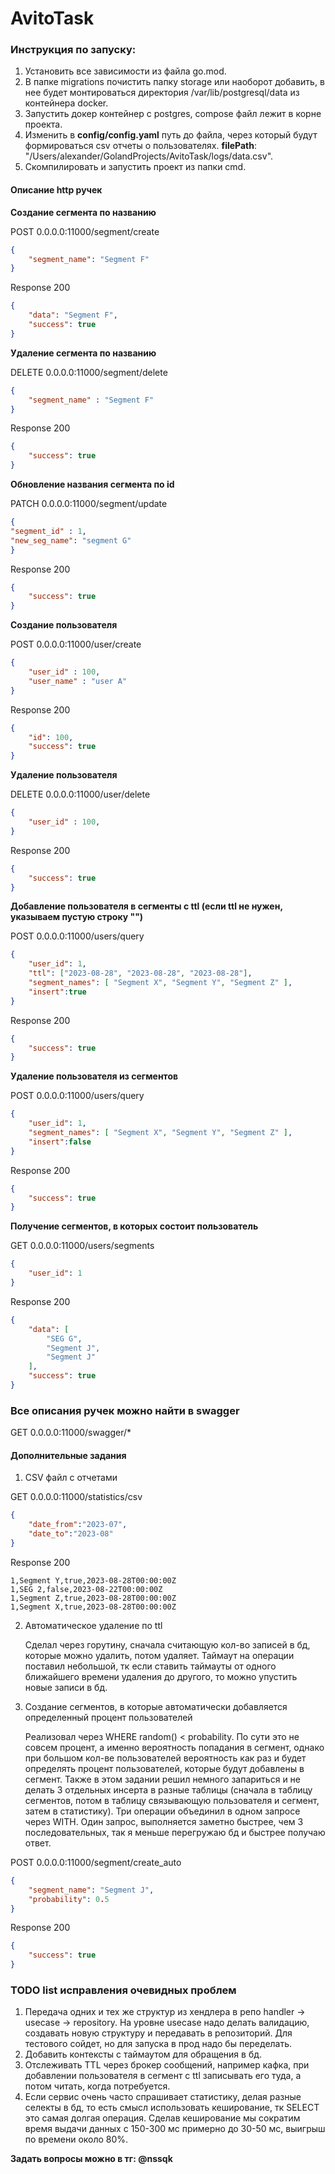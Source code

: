 # **AvitoTask**

### **Инструкция по запуску:**

1. Установить все зависимости из файла go.mod.
2. В папке migrations почистить папку storage или наоборот добавить, в нее будет монтироваться директория /var/lib/postgresql/data из контейнера docker.
3. Запустить докер контейнер с postgres, сompose файл лежит в корне проекта.
4. Изменить в **config/config.yaml** путь до файла, через который будут формироваться csv отчеты о пользователях.
**filePath**: "/Users/alexander/GolandProjects/AvitoTask/logs/data.csv".
5. Скомпилировать и запустить проект из папки cmd.

#### **Описание http ручек**

**Создание сегмента по названию**

POST 0.0.0.0:11000/segment/create
````json
{
    "segment_name": "Segment F"
}
````

Response 200
````json
{
    "data": "Segment F",
    "success": true
}
````





**Удаление сегмента по названию**

DELETE 0.0.0.0:11000/segment/delete
````json
{
    "segment_name" : "Segment F"
}
````

Response 200
````json
{
    "success": true
}
````

**Обновление названия сегмента по id**

PATCH 0.0.0.0:11000/segment/update
````json
{
"segment_id" : 1,
"new_seg_name": "segment G"
}
````

Response 200
````json
{
    "success": true
}
````

**Создание пользователя**

POST 0.0.0.0:11000/user/create
````json
{   
    "user_id" : 100,
    "user_name" : "user A"
}
````

Response 200
````json
{
    "id": 100,
    "success": true
}
````

**Удаление пользователя**

DELETE 0.0.0.0:11000/user/delete
````json
{   
    "user_id" : 100,
}
````

Response 200
````json
{
    "success": true
}
````

**Добавление пользователя в сегменты с ttl (если ttl не нужен, указываем пустую строку "")**

POST 0.0.0.0:11000/users/query

````json
{
    "user_id": 1,
    "ttl": ["2023-08-28", "2023-08-28", "2023-08-28"],
    "segment_names": [ "Segment X", "Segment Y", "Segment Z" ],
    "insert":true
}
````

Response 200
````json
{
    "success": true
}
````

**Удаление пользователя из сегментов**

POST 0.0.0.0:11000/users/query

````json
{
    "user_id": 1,
    "segment_names": [ "Segment X", "Segment Y", "Segment Z" ],
    "insert":false
}
````

Response 200
````json
{
    "success": true
}
````

**Получение сегментов, в которых состоит пользователь**

GET 0.0.0.0:11000/users/segments

````json
{
    "user_id": 1
}
````

Response 200
````json
{
    "data": [
        "SEG G",
        "Segment J",
        "Segment J"
    ],
    "success": true
}
````

### Все описания ручек можно найти в swagger

GET 0.0.0.0:11000/swagger/*



#### Дополнительные задания
1. CSV файл с отчетами  

GET 0.0.0.0:11000/statistics/csv
````json
{
    "date_from":"2023-07",
    "date_to":"2023-08"
}
````

Response 200

````csv
1,Segment Y,true,2023-08-28T00:00:00Z
1,SEG 2,false,2023-08-22T00:00:00Z
1,Segment Z,true,2023-08-28T00:00:00Z
1,Segment X,true,2023-08-28T00:00:00Z
````

2. Автоматическое удаление по ttl

   Сделал через горутину, сначала считающую кол-во записей в бд, которые можно удалить, потом удаляет. Таймаут на операции поставил небольшой, тк если ставить таймауты от одного ближайшего времени удаления до другого, то можно упустить новые записи в бд.

3. Создание сегментов, в которые автоматически добавляется определенный процент пользователей

   Реализовал через WHERE random() < probability. По сути это не совсем процент, а именно вероятность попадания в сегмент, однако при большом кол-ве пользователей вероятность как раз и будет определять процент пользователей, которые будут добавлены в сегмент. Также в этом задании решил немного запариться и не делать 3 отдельных инсерта в разные таблицы (сначала в таблицу сегментов, потом в таблицу связывающую пользователя и сегмент, затем в статистику). Три операции объединил в одном запросе через WITH. Один запрос, выполняется заметно быстрее, чем 3 последовательных, так я меньше перегружаю бд и быстрее получаю ответ.

POST 0.0.0.0:11000/segment/create_auto
````json
{
    "segment_name": "Segment J",
    "probability": 0.5
}
````

Response 200

````json
{
    "success": true
}
````




### TODO list исправления очевидных проблем
1. Передача одних и тех же структур из хендлера в репо handler -> usecase -> repository. На уровне usecase надо делать валидацию, создавать новую структуру и передавать в репозиторий. Для тестового сойдет, но для запуска в прод надо бы переделать.
2. Добавить контексты с таймаутом для обращения в бд.
3. Отслеживать TTL через брокер сообщений, например кафка, при добавлении пользователя в сегмент с ttl записывать его туда, а потом читать, когда потребуется.
4. Если сервис очень часто спрашивает статистику, делая разные селекты в бд, то есть смысл использовать кеширование, тк SELECT это самая долгая операция. Сделав кеширование мы сократим время выдачи данных с 150-300 мс примерно до 30-50 мс, выигрыш по времени около 80%.

**Задать вопросы можно в тг: @nssqk**


